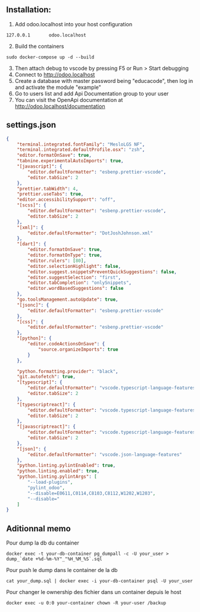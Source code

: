 ## Installation:

1. Add odoo.localhost into your host configuration
```
127.0.0.1       odoo.localhost
```

2. Build the containers
```
sudo docker-compose up -d --build
```

3. Then attach debug to vscode by pressing F5 or Run > Start debugging
4. Connect to http://odoo.localhost
5. Create a database with master password being "educacode", then log in
and activate the module "example"
6. Go to users list and add Api Documentation group to your user
7. You can visit the OpenApi documentation at http://odoo.localhost/documentation
   
## settings.json

```json
{
	"terminal.integrated.fontFamily": "MesloLGS NF",
	"terminal.integrated.defaultProfile.osx": "zsh",
	"editor.formatOnSave": true,
	"tabnine.experimentalAutoImports": true,
	"[javascript]": {
		"editor.defaultFormatter": "esbenp.prettier-vscode",
		"editor.tabSize": 2
	},
	"prettier.tabWidth": 4,
	"prettier.useTabs": true,
	"editor.accessibilitySupport": "off",
	"[scss]": {
		"editor.defaultFormatter": "esbenp.prettier-vscode",
		"editor.tabSize": 2
	},
	"[xml]": {
		"editor.defaultFormatter": "DotJoshJohnson.xml"
	},
	"[dart]": {
		"editor.formatOnSave": true,
		"editor.formatOnType": true,
		"editor.rulers": [80],
		"editor.selectionHighlight": false,
		"editor.suggest.snippetsPreventQuickSuggestions": false,
		"editor.suggestSelection": "first",
		"editor.tabCompletion": "onlySnippets",
		"editor.wordBasedSuggestions": false
	},
	"go.toolsManagement.autoUpdate": true,
	"[jsonc]": {
		"editor.defaultFormatter": "esbenp.prettier-vscode"
	},
	"[css]": {
		"editor.defaultFormatter": "esbenp.prettier-vscode"
	},
	"[python]": {
		"editor.codeActionsOnSave": {
			"source.organizeImports": true
		}
	},

	"python.formatting.provider": "black",
	"git.autofetch": true,
	"[typescript]": {
		"editor.defaultFormatter": "vscode.typescript-language-features",
		"editor.tabSize": 2
	},
	"[typescriptreact]": {
		"editor.defaultFormatter": "vscode.typescript-language-features",
		"editor.tabSize": 2
	},
	"[javascriptreact]": {
		"editor.defaultFormatter": "vscode.typescript-language-features",
		"editor.tabSize": 2
	},
	"[json]": {
		"editor.defaultFormatter": "vscode.json-language-features"
	},
	"python.linting.pylintEnabled": true,
	"python.linting.enabled": true,
	"python.linting.pylintArgs": [
		"--load-plugins",
		"pylint_odoo",
		"--disable=E0611,C0114,C8103,C8112,W1202,W1203",
		"--disable="
	]
}
```

## Aditionnal memo

Pour dump la db du container
```
docker exec -t your-db-container pg_dumpall -c -U your_user > dump_`date +%d-%m-%Y"_"%H_%M_%S`.sql
```

Pour push le dump dans le container de la db
```
cat your_dump.sql | docker exec -i your-db-container psql -U your_user
```

Pour changer le ownership des fichier dans un container depuis le host
```
docker exec -u 0:0 your-container chown -R your-user /backup
```